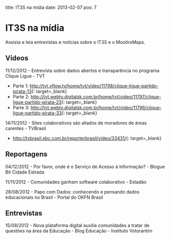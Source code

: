 title: IT3S na mídia
date: 2013-02-07
pos: 7

IT3S na mídia
=============

Assista e leia entrevistas e notícias sobre o IT3S e o MootiroMaps.


Vídeos
------

11/12/2012 - Entrevista sobre dados abertos e transparência no programa Clique Ligue - TVT

  * Parte 1: <http://tvt.vflow.tv/home/tvt/video/11798/clique-ligue-partido-pirata-13>{: target=_blank}
  * Parte 2: <http://tvt.webtv.digitalsk.com.br/home/tvt/video/11797/clique-ligue-partido-pirata-23>{: target=_blank}
  * Parte 3: <http://tvt.webtv.digitalsk.com.br/home/tvt/video/11796/clique-ligue-partido-pirata-33>{: target=_blank}


14/11/2012 - Sites colaborativos são aliados de moradores de áreas carentes - TVBrasil

  * <http://tvbrasil.ebc.com.br/reporterbrasil/video/33431/>{: target=_blank}


Reportagens
-----------

04/12/2012 - Por favor, onde é o Serviço de Acesso à Informação? - Blogue Bit Cidade Estrada

11/11/2012 - Comunidades ganham software colaborativo - Estadão

28/08/2012 - Papo com Dados: conhecendo e pensando dados educacionais no Brasil - Portal do OKFN Brasil


Entrevistas
-----------

15/08/2012 - Nova plataforma digital auxilia comunidades a tratar de questões na área da Educação - Blog Educação - Instituto Votorantim
